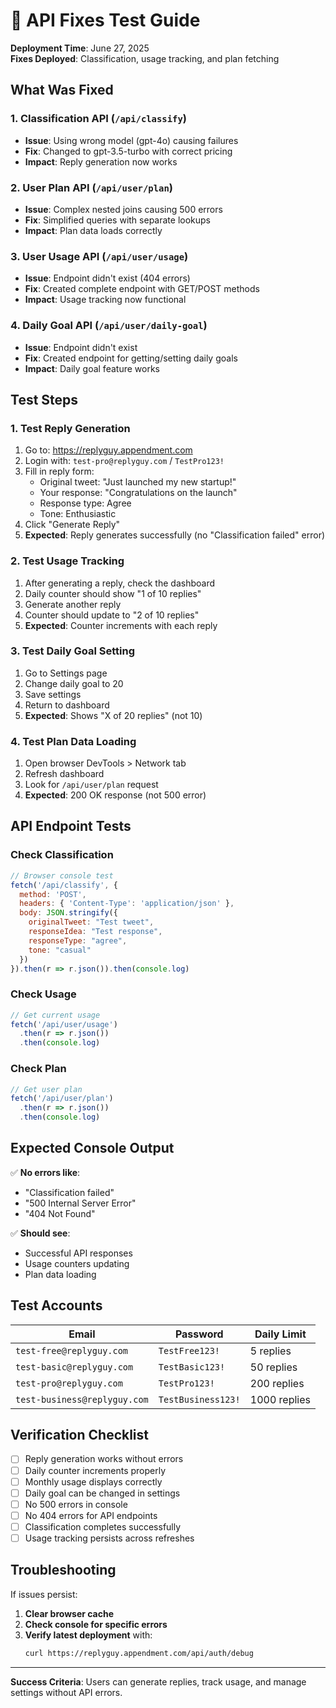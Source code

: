 # 🔧 API Fixes Test Guide

**Deployment Time**: June 27, 2025  
**Fixes Deployed**: Classification, usage tracking, and plan fetching

## What Was Fixed

### 1. Classification API (`/api/classify`)
- **Issue**: Using wrong model (gpt-4o) causing failures
- **Fix**: Changed to gpt-3.5-turbo with correct pricing
- **Impact**: Reply generation now works

### 2. User Plan API (`/api/user/plan`)
- **Issue**: Complex nested joins causing 500 errors
- **Fix**: Simplified queries with separate lookups
- **Impact**: Plan data loads correctly

### 3. User Usage API (`/api/user/usage`)
- **Issue**: Endpoint didn't exist (404 errors)
- **Fix**: Created complete endpoint with GET/POST methods
- **Impact**: Usage tracking now functional

### 4. Daily Goal API (`/api/user/daily-goal`)
- **Issue**: Endpoint didn't exist
- **Fix**: Created endpoint for getting/setting daily goals
- **Impact**: Daily goal feature works

## Test Steps

### 1. Test Reply Generation
1. Go to: https://replyguy.appendment.com
2. Login with: `test-pro@replyguy.com` / `TestPro123!`
3. Fill in reply form:
   - Original tweet: "Just launched my new startup!"
   - Your response: "Congratulations on the launch"
   - Response type: Agree
   - Tone: Enthusiastic
4. Click "Generate Reply"
5. **Expected**: Reply generates successfully (no "Classification failed" error)

### 2. Test Usage Tracking
1. After generating a reply, check the dashboard
2. Daily counter should show "1 of 10 replies"
3. Generate another reply
4. Counter should update to "2 of 10 replies"
5. **Expected**: Counter increments with each reply

### 3. Test Daily Goal Setting
1. Go to Settings page
2. Change daily goal to 20
3. Save settings
4. Return to dashboard
5. **Expected**: Shows "X of 20 replies" (not 10)

### 4. Test Plan Data Loading
1. Open browser DevTools > Network tab
2. Refresh dashboard
3. Look for `/api/user/plan` request
4. **Expected**: 200 OK response (not 500 error)

## API Endpoint Tests

### Check Classification
```javascript
// Browser console test
fetch('/api/classify', {
  method: 'POST',
  headers: { 'Content-Type': 'application/json' },
  body: JSON.stringify({
    originalTweet: "Test tweet",
    responseIdea: "Test response",
    responseType: "agree",
    tone: "casual"
  })
}).then(r => r.json()).then(console.log)
```

### Check Usage
```javascript
// Get current usage
fetch('/api/user/usage')
  .then(r => r.json())
  .then(console.log)
```

### Check Plan
```javascript
// Get user plan
fetch('/api/user/plan')
  .then(r => r.json())
  .then(console.log)
```

## Expected Console Output

✅ **No errors like**:
- "Classification failed"
- "500 Internal Server Error"
- "404 Not Found"

✅ **Should see**:
- Successful API responses
- Usage counters updating
- Plan data loading

## Test Accounts

| Email | Password | Daily Limit |
|-------|----------|-------------|
| `test-free@replyguy.com` | `TestFree123!` | 5 replies |
| `test-basic@replyguy.com` | `TestBasic123!` | 50 replies |
| `test-pro@replyguy.com` | `TestPro123!` | 200 replies |
| `test-business@replyguy.com` | `TestBusiness123!` | 1000 replies |

## Verification Checklist

- [ ] Reply generation works without errors
- [ ] Daily counter increments properly
- [ ] Monthly usage displays correctly
- [ ] Daily goal can be changed in settings
- [ ] No 500 errors in console
- [ ] No 404 errors for API endpoints
- [ ] Classification completes successfully
- [ ] Usage tracking persists across refreshes

## Troubleshooting

If issues persist:

1. **Clear browser cache**
2. **Check console for specific errors**
3. **Verify latest deployment** with:
   ```bash
   curl https://replyguy.appendment.com/api/auth/debug
   ```

---

**Success Criteria**: Users can generate replies, track usage, and manage settings without API errors.